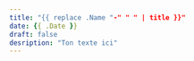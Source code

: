 ```yaml
---
title: "{{ replace .Name "-" " " | title }}"
date: {{ .Date }}
draft: false
desription: "Ton texte ici"
---
```

